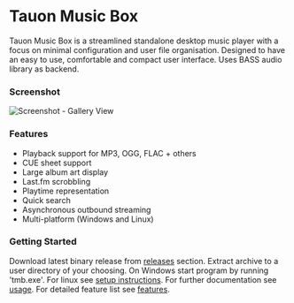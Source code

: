 # Tauon Music Box

Tauon Music Box is a streamlined standalone desktop music player with a focus on minimal configuration and user file organisation.
Designed to have an easy to use, comfortable and compact user interface.
Uses BASS audio library as backend.


### Screenshot

![Screenshot - Gallery View](https://raw.githubusercontent.com/Taiko2k/tauonmb/master/docs/tmb-gallery1.jpg)

### Features

  - Playback support for MP3, OGG, FLAC + others
  - CUE sheet support
  - Large album art display
  - Last.fm scrobbling
  - Playtime representation
  - Quick search
  - Asynchronous outbound streaming
  - Multi-platform (Windows and Linux)

### Getting Started

Download latest binary release from [releases](https://github.com/Taiko2k/tauonmb/releases) section.
Extract archive to a user directory of your choosing.
On Windows start program by running 'tmb.exe'. For linux see [setup instructions](docs/setup.md). For further documentation see [usage](docs/usage.md). For detailed feature list see [features](docs/features.md).




